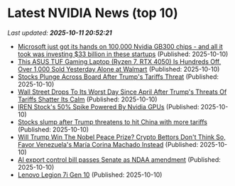 # Latest NVIDIA News (top 10)
_Last updated: **2025-10-11 20:52:21**_

- [Microsoft just got its hands on 100,000 Nvidia GB300 chips - and all it took was investing $33 billion in these startups](https://www.techradar.com/pro/microsoft-just-got-its-hands-on-100-000-nvidia-gb300-chips-and-all-it-took-was-investing-usd33-billion-in-these-startups) (Published: 2025-10-10)
- [This ASUS TUF Gaming Laptop (Ryzen 7, RTX 4050) Is Hundreds Off, Over 1,000 Sold Yesterday Alone at Walmart](https://gizmodo.com/this-asus-tuf-gaming-laptop-ryzen-7-rtx-4050-is-hundreds-off-over-1000-sold-yesterday-alone-at-walmart-2000670819) (Published: 2025-10-10)
- [Stocks Plunge Across Board After Trump's Tariffs Threat](https://www.newser.com/story/376689/stocks-plunge-across-board-after-trumps-tariffs-threat.html) (Published: 2025-10-10)
- [Wall Street Drops To Its Worst Day Since April After Trump's Threats Of Tariffs Shatter Its Calm](https://www.huffpost.com/entry/wall-street-drops-worst-day-since-april-after-trumps-threats-tariffs_n_68e96d3de4b05810b8ff3ca6) (Published: 2025-10-10)
- [IREN Stock's 50% Spike Powered By Nvidia GPUs](https://biztoc.com/x/d1b11f549767b8fa) (Published: 2025-10-10)
- [Stocks slump after Trump threatens to hit China with more tariffs](https://www.cbsnews.com/news/stocks-today-trump-china-tariffs-dow-nasdaq-s-p-500/) (Published: 2025-10-10)
- [Will Trump Win The Nobel Peace Prize? Crypto Bettors Don't Think So, Favor Venezuela's María Corina Machado Instead](https://finance.yahoo.com/news/trump-win-nobel-peace-prize-203020094.html) (Published: 2025-10-10)
- [AI export control bill passes Senate as NDAA amendment](https://www.nextgov.com/artificial-intelligence/2025/10/ai-export-control-bill-passes-senate-ndaa-amendment/408762/) (Published: 2025-10-10)
- [Lenovo Legion 7i Gen 10](https://thegadgetflow.com/product/lenovo-legion-7i-gen-10-16-inch-intel-gaming-laptop/) (Published: 2025-10-10)

